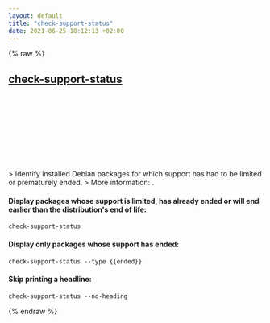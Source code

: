 ```yaml
---
layout: default
title: "check-support-status"
date: 2021-06-25 18:12:13 +02:00
---
```

{% raw %}
<h2 id="check-support-status">
  <a href="/en/linux/check-support-status.html">check-support-status</a> <a href="#check-support-status"><svg class="icon">
    <use href="/assets/images/unicode_sprite.svg#link" />
  </svg></a>
</h2>
> Identify installed Debian packages for which support has had to be limited or prematurely ended.
> More information: <https://manpages.debian.org/buster/debian-security-support/check-support-status.1.en.html>.

#### Display packages whose support is limited, has already ended or will end earlier than the distribution's end of life:
```shell
check-support-status
```
#### Display only packages whose support has ended:
```shell
check-support-status --type {{ended}}
```
#### Skip printing a headline:
```shell
check-support-status --no-heading
```
{% endraw %}